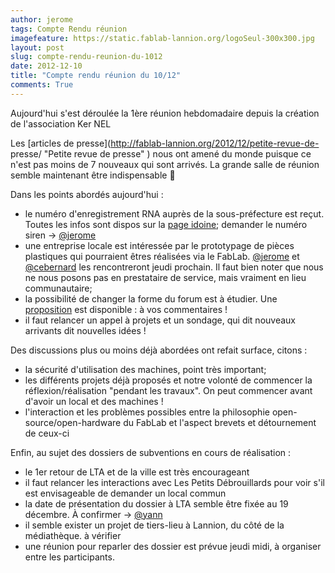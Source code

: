 ```yaml
---
author: jerome
tags: Compte Rendu réunion
imagefeature: https://static.fablab-lannion.org/logoSeul-300x300.jpg
layout: post
slug: compte-rendu-reunion-du-1012
date: 2012-12-10
title: "Compte rendu réunion du 10/12"
comments: True
---
```

Aujourd'hui s'est déroulée la 1ère réunion hebdomadaire depuis la création de
l'association Ker NEL

Les [articles de presse](http://fablab-lannion.org/2012/12/petite-revue-de-
presse/ "Petite revue de presse" ) nous ont amené du monde puisque ce n'est
pas moins de 7 nouveaux qui sont arrivés. La grande salle de réunion semble
maintenant être indispensable 🙂

Dans les points abordés aujourd'hui :

  * le numéro d'enregistrement RNA auprès de la sous-préfecture est reçut. Toutes les infos sont dispos sur la [page idoine](http://fablab-lannion.org/lassociation/ "L’Association" ); demander le numéro siren -&gt; [@jerome](http://fablab-lannion.org/membres/jerome/)
  * une entreprise locale est intéressée par le prototypage de pièces plastiques qui pourraient êtres réalisées via le FabLab. [@jerome](http://fablab-lannion.org/membres/jerome/) et [@cebernard](http://fablab-lannion.org/membres/cebernard/) les rencontreront jeudi prochain. Il faut bien noter que nous ne nous posons pas en prestataire de service, mais vraiment en lieu communautaire;
  * la possibilité de changer la forme du forum est à étudier. Une [proposition](http://fablab-lannion.org/discussion/) est disponible : à vos commentaires !
  * il faut relancer un appel à projets et un sondage, qui dit nouveaux arrivants dit nouvelles idées !

Des discussions plus ou moins déjà abordées ont refait surface, citons :

  * la sécurité d'utilisation des machines, point très important;
  * les différents projets déjà proposés et notre volonté de commencer la réflexion/réalisation "pendant les travaux". On peut commencer avant d'avoir un local et des machines !
  * l'interaction et les problèmes possibles entre la philosophie open-source/open-hardware du FabLab et l'aspect brevets et détournement de ceux-ci

Enfin, au sujet des dossiers de subventions en cours de réalisation :

  * le 1er retour de LTA et de la ville est très encourageant
  * il faut relancer les interactions avec Les Petits Débrouillards pour voir s'il est envisageable de demander un local commun
  * la date de présentation du dossier à LTA semble être fixée au 19 décembre. À confirmer -&gt; [@yann](http://fablab-lannion.org/membres/yann/)
  * il semble exister un projet de tiers-lieu à Lannion, du côté de la médiathèque. à vérifier
  * une réunion pour reparler des dossier est prévue jeudi midi, à organiser entre les participants.




